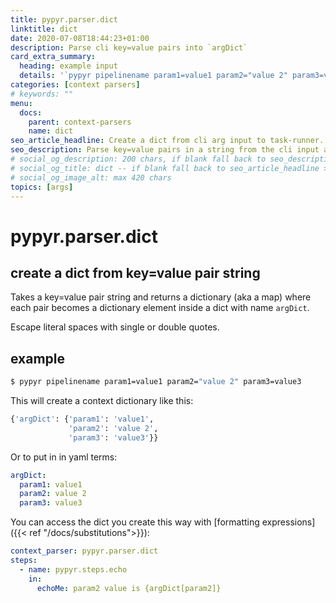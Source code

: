 ```yaml
---
title: pypyr.parser.dict
linktitle: dict
date: 2020-07-08T18:44:23+01:00
description: Parse cli key=value pairs into `argDict`
card_extra_summary:
  heading: example input
  details: '`pypyr pipelinename param1=value1 param2="value 2" param3=value3`'
categories: [context parsers]
# keywords: ""
menu:
  docs:
    parent: context-parsers
    name: dict
seo_article_headline: Create a dict from cli arg input to task-runner.
seo_description: Parse key=value pairs in a string from the cli input args & create a dict from those values.
# social_og_description: 200 chars, if blank fall back to seo_description then description
# social_og_title: dict -- if blank fall back to seo_article_headline > .Title. Max 70 chars
# social_og_image_alt: max 420 chars
topics: [args]
---
```

# pypyr.parser.dict
## create a dict from key=value pair string
Takes a key=value pair string and returns a dictionary (aka a map) where each
pair becomes a dictionary element inside a dict with name `argDict`.

Escape literal spaces with single or double quotes.

## example
```bash
$ pypyr pipelinename param1=value1 param2="value 2" param3=value3
```

This will create a context dictionary like this:

```python
{'argDict': {'param1': 'value1',
             'param2': 'value 2',
             'param3': 'value3'}}
 ```                                

Or to put in in yaml terms:

```yaml
argDict:
  param1: value1
  param2: value 2
  param3: value3
 ```

 You can access the dict you create this way with 
 [formatting expressions]({{< ref "/docs/substitutions">}}):

 ```yaml
 context_parser: pypyr.parser.dict
 steps:
   - name: pypyr.steps.echo
     in:
       echoMe: param2 value is {argDict[param2]}
 ```
